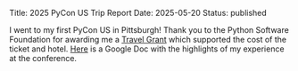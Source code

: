 Title: 2025 PyCon US Trip Report
Date: 2025-05-20
Status: published

I went to my first PyCon US in Pittsburgh\! Thank you to the Python Software Foundation for awarding me a [Travel Grant](https://pycon.blogspot.com/2025/03/travelgrants2025.html) which supported the cost of the ticket and hotel. [Here](https://docs.google.com/document/d/1tSRzwArLtFoY8o6DQNsVP5ZQrFQcU0mFMDkYPjORMQs/edit?usp=sharing) is a Google Doc with the highlights of my experience at the conference.
